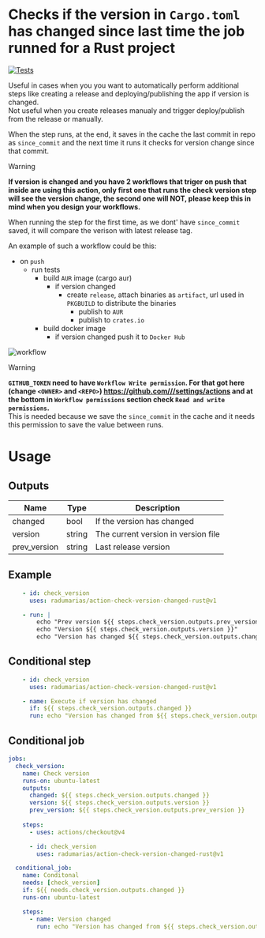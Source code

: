 # Checks if the version in `Cargo.toml` has changed since last time the job runned for a Rust project

[![Tests](https://github.com/radumarias/action-check-version-changed-rust/actions/workflows/tests.yml/badge.svg)](https://github.com/radumarias/action-check-version-changed-rust/actions/workflows/tests.yml)

Useful in cases when you you want to automatically perform additional steps like creating a release and deploying/publishing the app if version is changed.  
Not useful when you create releases manualy and trigger deploy/publish from the release or manually.

When the step runs, at the end, it saves in the cache the last commit in repo as `since_commit` and the next time it runs it checks for version change since that commit.

> [!WARNING]  
> **If version is changed and you have 2 workflows that triger on push that inside are using this action, only first one that runs the check version step will see the version change, the second one will NOT, please keep this in mind when you design your workflows.**

When running the step for the first time, as we dont' have `since_commit` saved, it will compare the verison with latest release tag.

An example of such a workflow could be this:
- on `push`
    - run tests
        - build `AUR` image (cargo aur)
            - if version changed 
                - create `release`, attach binaries as `artifact`, url used in `PKGBUILD` to distribute the binaries
                    - publish to `AUR`
                    - publish to `crates.io`
        - build docker image
            - if version changed push it to `Docker Hub`

![workflow](https://github.com/radumarias/action-check-version-changed-rust/blob/main/workflow.jpeg?raw=true)

> [!WARNING]
> **`GITHUB_TOKEN` need to have `Workflow Write permission`. For that got here (change `<OWNER>` and `<REPO>`) [https://github.com/<OWNER>/<REPO>/settings/actions](https://github.com/<OWNER>/<REPO>/settings/actions) and at the bottom in `Workflow permissions` section check `Read and write permissions`.**  
> This is needed because we save the `since_commit` in the cache and it needs this permission to save the value between runs.

<!--
# Inputs

| Name | Type | Required | Description |
| ---- | ---- | -------- | ----------- |
| type | string | true | Suported values [rust]. In future we might extend to other languages, also we could expose a `version_file` and `version_pattern` to be more extensible
-->

# Usage

## Outputs

| Name | Type | Description |
| ---- | ---- | ----------- |
| changed | bool | If the version has changed
| version | string | The current version in version file
| prev_version | string | Last release version

## Example

```yaml
    - id: check_version
      uses: radumarias/action-check-version-changed-rust@v1

    - run: |
        echo "Prev version ${{ steps.check_version.outputs.prev_version }}"
        echo "Version ${{ steps.check_version.outputs.version }}"
        echo "Version has changed ${{ steps.check_version.outputs.changed }}"
```

## Conditional step

```yaml
    - id: check_version
      uses: radumarias/action-check-version-changed-rust@v1

    - name: Execute if version has changed
      if: ${{ steps.check_version.outputs.changed }}
      run: echo "Version has changed from ${{ steps.check_version.outputs.prev_version }} to ${{ steps.check_version.outputs.version }}"
```

## Conditional job

```yaml
jobs:
  check_version:
    name: Check version
    runs-on: ubuntu-latest
    outputs:
      changed: ${{ steps.check_version.outputs.changed }}
      version: ${{ steps.check_version.outputs.version }}
      prev_version: ${{ steps.check_version.outputs.prev_version }}
      
    steps:
      - uses: actions/checkout@v4

      - id: check_version
        uses: radumarias/action-check-version-changed-rust@v1

  conditional_job:
    name: Conditonal
    needs: [check_version]
    if: ${{ needs.check_version.outputs.changed }}
    runs-on: ubuntu-latest

    steps:
      - name: Version changed
        run: echo "Version has changed from ${{ steps.check_version.outputs.prev_version }} to ${{ steps.check_version.outputs.version }}"
```
